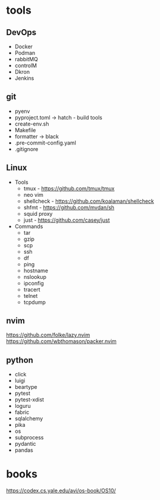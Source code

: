 # tools

## DevOps
- Docker
- Podman
- rabbitMQ
- controlM
- Dkron
- Jenkins


## git
- pyenv 
- pyproject.toml -> hatch - build tools
- create-env.sh
- Makefile
- formatter -> black
- .pre-commit-config.yaml
- .gitignore

## Linux
- Tools
  - tmux - https://github.com/tmux/tmux
  - neo vim
  - shellcheck - https://github.com/koalaman/shellcheck
  - shfmt - https://github.com/mvdan/sh
  - squid proxy
  - just - https://github.com/casey/just
- Commands 
  - tar
  - gzip
  - scp
  - ssh
  - df
  - ping
  - hostname
  - nslookup
  - ipconfig
  - tracert
  - telnet
  - tcpdump

## nvim
https://github.com/folke/lazy.nvim
https://github.com/wbthomason/packer.nvim

## python
- click
- luigi
- beartype
- pytest
- pytest-xdist
- loguru
- fabric
- sqlalchemy
- pika
- os
- subprocess
- pydantic
- pandas


# books
https://codex.cs.yale.edu/avi/os-book/OS10/
